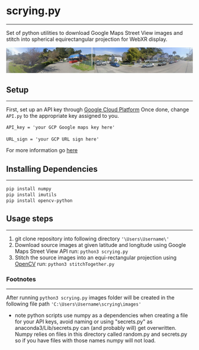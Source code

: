 # scrying.py
-------------------------
Set of python utilities to download Google Maps Street View images and stitch into spherical equirectangular projection for WebXR display.

![alt text](https://github.com/aneangel/scrying/blob/main/stitchTogether/stitchedOutputProcessed.jpg)

## Setup
-------------------------
First, set up an API key through [Google Cloud Platform](https://cloud.google.com/api-keys/docs/get-started-api-keys)
Once done, change `API.py` to the appropriate key assigned to you.

```
API_key = 'your GCP Google maps key here'

URL_sign = 'your GCP URL sign here'
```

For more information go [here](https://cloud.google.com/api-keys/docs/create-manage-api-keys)


## Installing Dependencies
-------------------------

```
pip install numpy
pip install imutils
pip install opencv-python
```

## Usage steps
-------------------------
1. git clone repository into following directory ```'\Users\Username\'``` 
2. Download source images at given latitude and longitude using Google Maps Street View API run:
```python3 scrying.py```
3. Stitch the source images into an equi-rectangular projection using [OpenCV](https://pypi.org/project/opencv-python/) run:
```python3 stitchTogether.py```

### Footnotes
-------------------------
After running ```python3 scrying.py``` images folder will be created in the following file path ```'C:\Users\Username\scrying\images'```

* note python scripts use numpy as a dependencies when creating a file for your API keys, avoid naming or using "secrets.py" 
as anaconda3/Lib/secrets.py can (and probably will) get overwritten. Numpy relies on files in this directory called random.py and secrets.py so if you have files with those names numpy will not load.
